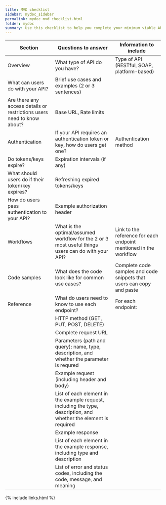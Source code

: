 ```yaml
---
title: MVD checklist
sidebar: mydoc_sidebar
permalink: mydoc_mvd_checklist.html
folder: mydoc
summary: Use this checklist to help you complete your minimum viable API documentation.
---
```


Section | Questions to answer | Information to include
------- | ------------------- | ----------------------
Overview | What type of API do you have? | Type of API (RESTful, SOAP, platform-based)
| What can users do with your API? | Brief use cases and examples (2 or 3 sentences)
| Are there any access details or restrictions users need to know about? | Base URL, Rate limits
Authentication | If your API requires an authentication token or key, how do users get one? | Authentication method
| Do tokens/keys expire? | Expiration intervals (if any)
| What should users do if their token/key expires? | Refreshing expired tokens/keys
| How do users pass authentication to your API? | Example authorization header
Workflows | What is the optimal/assumed workflow for the 2 or 3 most useful things users can do with your API? | Link to the reference for each endpoint mentioned in the workflow
Code samples | What does the code look like for common use cases? | Complete code samples and code snippets that users can copy and paste
Reference | What do users need to know to use each endpoint? | For each endpoint:
| | HTTP method (GET, PUT, POST, DELETE)
| | Complete request URL
| | Parameters (path and query): name, type, description, and whether the parameter is requred
| | Example request (including header and body)
| | List of each element in the example request, including the type, description, and whether the element is required
| | Example response
| | List of each element in the example response, including type and description
| | List of error and status codes, including the code, message, and meaning

{% include links.html %}
